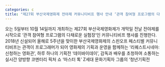 ```yaml
---
categories: c
title: "제27회 부산국제영화제 전야제 커뮤니티비프 행사 안내 ‘관객 참여형 프로그램의 다채로운 실험장’인 커뮤니티비프 행사 진행"
---
```

오는 5일부터 10월 14일까지 개최하는 제27회 부산국제영화제가 개막일 전날 전야제를 시작으로 ‘관객 참여형 프로그램의 다채로운 실험장’인 커뮤니티비프 행사를 진행한다.																2018년 신설되어 올해로 5주년을 맞이한 부산국제영화제의 스핀오프 페스티벌 커뮤니티비프는 관객이 프로그래머가 되어 영화제의 기획과 운영을 함께하는 ‘리퀘스트시네마: 신청하는 영화관’, 하루 하나의 기획전 ‘데이바이데이’, 감독과 배우를 초청하여 소통하는 실시간 양방향 코멘터리 픽처 쇼 ‘마스터 톡’ Z세대 문화기획자 그룹의 ‘청년기획전